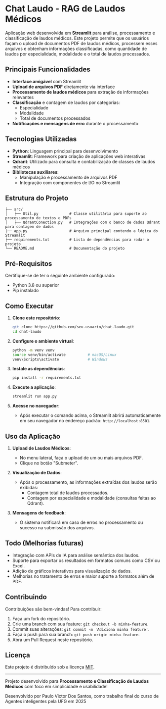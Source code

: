 # Chat Laudo - RAG de Laudos Médicos

Aplicação web desenvolvida em **Streamlit** para análise, processamento e classificação de laudos médicos. Este projeto permite que os usuários façam o upload de documentos PDF de laudos médicos, processem esses arquivos e obtenham informações classificadas, como quantidade de laudos por especialidade, modalidade e o total de laudos processados.

## Principais Funcionalidades

- **Interface amigável** com Streamlit
- **Upload de arquivos PDF** diretamente via interface
- **Processamento de laudos médicos** para extração de informações relevantes
- **Classificação** e contagem de laudos por categorias:
  - Especialidade
  - Modalidade
  - Total de documentos processados
- **Notificações e mensagens de erro** durante o processamento

## Tecnologias Utilizadas

- **Python**: Linguagem principal para desenvolvimento
- **Streamlit**: Framework para criação de aplicações web interativas
- **Qdrant**: Utilizado para consulta e contabilização de classes de laudos médicos
- **Bibliotecas auxiliares**:
  - Manipulação e processamento de arquivos PDF
  - Integração com componentes de I/O no Streamlit

## Estrutura do Projeto

```plaintext
├── src/
│   ├── Util.py              # Classe utilitária para suporte ao processamento de textos e PDFs
│   ├── QdrantConection.py   # Integrações com o banco de dados Qdrant para contagem de dados
├── app.py                   # Arquivo principal contendo a lógica do Streamlit
├── requirements.txt         # Lista de dependências para rodar o projeto
└── README.md                # Documentação do projeto
```

## Pré-Requisitos

Certifique-se de ter o seguinte ambiente configurado:

- Python 3.8 ou superior
- Pip instalado

## Como Executar

1. **Clone este repositório**:
   ```bash
   git clone https://github.com/seu-usuario/chat-laudo.git
   cd chat-laudo
   ```

2. **Configure o ambiente virtual**:
   ```bash
   python -m venv venv
   source venv/bin/activate          # macOS/Linux
   venv\Scripts\activate             # Windows
   ```

3. **Instale as dependências**:
   ```bash
   pip install -r requirements.txt
   ```

4. **Execute a aplicação**:
   ```bash
   streamlit run app.py
   ```

5. **Acesse no navegador**:
   - Após executar o comando acima, o Streamlit abrirá automaticamente em seu navegador no endereço padrão: `http://localhost:8501`.

## Uso da Aplicação

1. **Upload de Laudos Médicos**:
   - No menu lateral, faça o upload de um ou mais arquivos PDF.
   - Clique no botão "Submeter".

2. **Visualização de Dados**:
   - Após o processamento, as informações extraídas dos laudos serão exibidas:
     - Contagem total de laudos processados.
     - Contagem por especialidade e modalidade (consultas feitas ao Qdrant).

3. **Mensagens de feedback**:
   - O sistema notificará em caso de erros no processamento ou sucesso na submissão dos arquivos.

## Todo (Melhorias futuras)

- Integração com APIs de IA para análise semântica dos laudos.
- Suporte para exportar os resultados em formatos comuns como CSV ou Excel.
- Adição de gráficos interativos para visualização de dados.
- Melhorias no tratamento de erros e maior suporte a formatos além de PDF.

## Contribuindo

Contribuições são bem-vindas! Para contribuir:

1. Faça um fork do repositório.
2. Crie uma branch com sua feature: `git checkout -b minha-feature`.
3. Commit suas alterações: `git commit -m 'Adiciona minha feature'`.
4. Faça o push para sua branch: `git push origin minha-feature`.
5. Abra um Pull Request neste repositório.

## Licença

Este projeto é distribuído sob a licença [MIT](https://opensource.org/licenses/MIT).

---

Projeto desenvolvido para **Processamento e Classificação de Laudos Médicos** com foco em simplicidade e usabilidade!

Desenvolvido por Paulo Victor Dos Santos, como trabalho final do curso de Agentes inteligentes pela UFG em 2025


